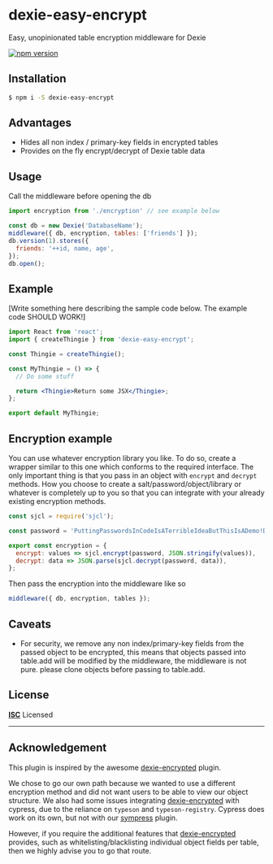 # dexie-easy-encrypt

Easy, unopinionated table encryption middleware for Dexie

[![npm version](https://badge.fury.io/js/dexie-easy-encrypt.svg)](https://badge.fury.io/js/dexie-easy-encrypt)


## Installation

```bash
$ npm i -S dexie-easy-encrypt
```

## Advantages
- Hides all non index / primary-key fields in encrypted tables
- Provides on the fly encrypt/decrypt of Dexie table data

## Usage
Call the middleware before opening the db


```js
import encryption from './encryption' // see example below

const db = new Dexie('DatabaseName');
middleware({ db, encryption, tables: ['friends'] });
db.version(1).stores({
  friends: '++id, name, age',
});
db.open();
```

## Example

[Write something here describing the sample code below. The example code SHOULD WORK!]

```jsx
import React from 'react';
import { createThingie } from 'dexie-easy-encrypt';

const Thingie = createThingie();

const MyThingie = () => {
  // Do some stuff

  return <Thingie>Return some JSX</Thingie>;
};

export default MyThingie;
```

## Encryption example
You can use whatever encryption library you like. To do so, create a wrapper similar to this one which conforms to the required interface. The only important thing is that you pass in an object with `encrypt` and `decrypt` methods. How you choose to create a salt/password/object/library or whatever is completely up to you so that you can integrate with your already existing encryption methods.

```js
const sjcl = require('sjcl');

const password = 'PuttingPasswordsInCodeIsATerribleIdeaButThisIsADemo!DoNotDoThisAtHome!!!';

export const encryption = {
  encrypt: values => sjcl.encrypt(password, JSON.stringify(values)),
  decrypt: data => JSON.parse(sjcl.decrypt(password, data)),
};
```

Then pass the encryption into the middleware like so
```js
middleware({ db, encryption, tables });
````




## Caveats
- For security, we remove any non index/primary-key fields from the passed object to be encrypted, this means that objects passed into table.add will be modified by the middleware, the middleware is not pure. please clone objects before passing to table.add.

## License

**[ISC](LICENSE)** Licensed

---

## Acknowledgement
This plugin is inspired by the awesome [dexie-encrypted](https://github.com/mark43/dexie-encrypted) plugin. 

We chose to go our own path because we wanted to use a different encryption method and did not want users to be able to view our object structure. We also had some issues integrating [dexie-encrypted](https://github.com/mark43/dexie-encrypted) with cypress, due to the reliance on `typeson` and `typeson-registry`. Cypress does work on its own, but not with our [sympress](https://github.com/jaetask/sympress) plugin.

However, if you require the additional features that [dexie-encrypted](https://github.com/mark43/dexie-encrypted) provides, such as whitelisting/blacklisting individual object fields per table, then we highly advise you to go that route.
